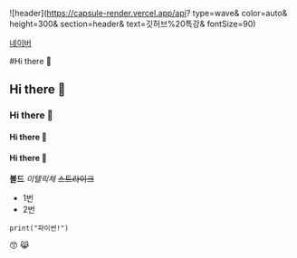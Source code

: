 ![header](https://capsule-render.vercel.app/api?
type=wave&
color=auto&
height=300&
section=header&
text=깃허브%20특강&
fontSize=90)

[네이버](https://naver.com)

#Hi there 👋
## Hi there 👋
### Hi there 👋
#### Hi there 👋
#### Hi there 👋

**볼드**
*이텔릭체*
~~스트라이크~~

* 1번
* 2번

```
print("파이썬!")
```

😙
😹


